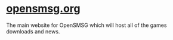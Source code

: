 # [opensmsg.org](https://opensmsg.org)
The main website for OpenSMSG which will host all of the games downloads and news.
